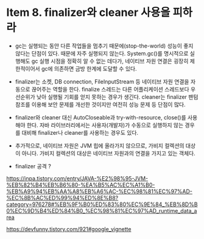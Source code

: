 # Item 8. finalizer와 cleaner 사용을 피하라

- gc는 실행되는 동안 다른 작업들을 멈추기 때문에(stop-the-world) 성능이 좋지 않다는 단점이 있다. 때문에 자주 실행되지 않는다. System.gc()를 명시적으로 실행해도 gc 실행 시점을 정확히 알 수 없는 데다가, 네이티브 자원 연결은 굉장히 제한적이어서 gc에 의존하면 금방 한계에 도달할 수 있다.

- finalizer는 소켓, DB connection, FileInputStream 등 네이티브 자원 연결을 자동으로 끊어주는 역할을 한다. finalize 스레드는 다른 어플리케이션 스레드보다 우선순위가 낮아 실행될 기회를 얻지 못하는 경우가 생긴다. cleaner는 finalizer 팬텀 참조를 이용해 보안 문제를 개선한 것이지만 여전히 성능 문제 등 단점이 많다.

- finalizer와 cleaner 대신 AutoCloseable과 try-with-resource, close()를 사용해야 한다. 자바 라이브러리에서는 사용자(개발자)가 수동으로 실행하지 않는 경우를 대비해 finalizer나 cleaner를 사용하는 경우도 있다.

- 추가적으로, 네이티브 자원은 JVM 힙에 올라가지 않으므로, 가비지 컬렉션의 대상이 아니다. 가비지 컬렉션의 대상은 네이티브 자원과의 연결을 가지고 있는 객체다.

- finalizer 공격 ?

https://inpa.tistory.com/entry/JAVA-%E2%98%95-JVM-%EB%82%B4%EB%B6%80-%EA%B5%AC%EC%A1%B0-%EB%A9%94%EB%AA%A8%EB%A6%AC-%EC%98%81%EC%97%AD-%EC%8B%AC%ED%99%94%ED%8E%B8?category=976278#%EB%9F%B0%ED%83%80%EC%9E%84_%EB%8D%B0%EC%9D%B4%ED%84%B0_%EC%98%81%EC%97%AD_runtime_data_area

https://devfunny.tistory.com/921#google_vignette